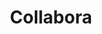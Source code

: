 ---
facebook: https://facebook.com/Collaboraltd
googleplus: https://plus.google.com/+Collabora
linkedin: https://linkedin.com/company/collabora
logohandle: collabora
sort: collabora
title: Collabora
twitter: https://x.com/collabora
website: https://www.collabora.com/
youtube: https://youtube.com/channel/UCPh7R2PWtJHmTfSGWuLkGTg
---